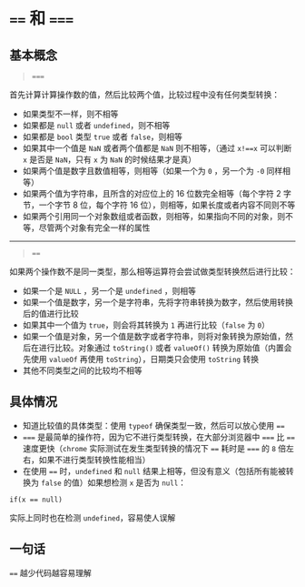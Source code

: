 # `==` 和 `===`

## 基本概念

> `===`

首先计算计算操作数的值，然后比较两个值，比较过程中没有任何类型转换：

- 如果类型不一样，则不相等
- 如果都是 `null` 或者 `undefined`，则不相等
- 如果都是 `bool` 类型 `true` 或者 `false`，则相等
- 如果其中一个值是 `NaN` 或者两个值都是 `NaN` 则不相等，（通过 `x!==x` 可以判断 `x` 是否是 `NaN`，只有 `x` 为 `NaN` 的时候结果才是真）
- 如果两个值是数字且数值相等，则相等（如果一个为 `0` ，另一个为 `-0` 同样相等）
- 如果两个值为字符串，且所含的对应位上的 16 位数完全相等（每个字符 2 字节，一个字节 8 位，每个字符 16 位），则相等，如果长度或者内容不同则不等
- 如果两个引用同一个对象数组或者函数，则相等，如果指向不同的对象，则不等，尽管两个对象有完全一样的属性

---

> `==`

如果两个操作数不是同一类型，那么相等运算符会尝试做类型转换然后进行比较：

- 如果一个是 `NULL` ，另一个是 `undefined` ，则相等
- 如果一个值是数字，另一个是字符串，先将字符串转换为数字，然后使用转换后的值进行比较
- 如果其中一个值为 `true`，则会将其转换为 `1` 再进行比较（`false` 为 `0`）
- 如果一个值是对象，另一个值是数字或者字符串，则将对象转换为原始值，然后在进行比较。对象通过 `toString()` 或者 `valueOf()` 转换为原始值（内置会先使用 `valueOf` 再使用 `toString`），日期类只会使用 `toString` 转换
- 其他不同类型之间的比较均不相等

## 具体情况

- 知道比较值的具体类型：使用 `typeof` 确保类型一致，然后可以放心使用 `==`
- `===` 是最简单的操作符，因为它不进行类型转换，在大部分浏览器中 `===` 比 `==` 速度更快（`chrome` 实际测试在发生类型转换的情况下 `==` 耗时是 `===` 的 `8` 倍左右，如果不进行类型转换性能相当）
- 在使用 `==` 时，`undefined` 和 `null` 结果上相等，但没有意义（包括所有能被转换为 `false` 的值）如果想检测 `x` 是否为 `null`：

```
if(x == null)
```

实际上同时也在检测 `undefined`，容易使人误解

## 一句话

`==` 越少代码越容易理解
